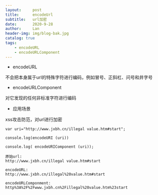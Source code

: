 ```yaml
---
layout:     post
title:      encodeUrl
subtitle:   url加密
date:       2020-9-28
author:     Lan
header-img: img/blog-bak.jpg
catalog: true
tags:
    - encodeURL
    - encodeURLComponent
---
```


- encodeURL

不会把本身属于url的特殊字符进行编码，例如冒号、正斜杠、问号和井字号


- encodeURLComponent

对它发现的任何非标准字符进行编码


- 应用场景

xss攻击防范，对url进行加密

```
var uri="http://www.jxbh.cn/illegal value.htm#start";

console.log(encodeURI (uri))

console.log( encodeURIComponent (uri));
```

```
原始url: 
http://www.jxbh.cn/illegal value.htm#start

encodeURL:
http://www.jxbh.cn/illegal%20value.htm#start

encodeURLComponment:
http%3A%2F%2Fwww.jxbh.cn%2Fillegal%20value.htm%23start

```
